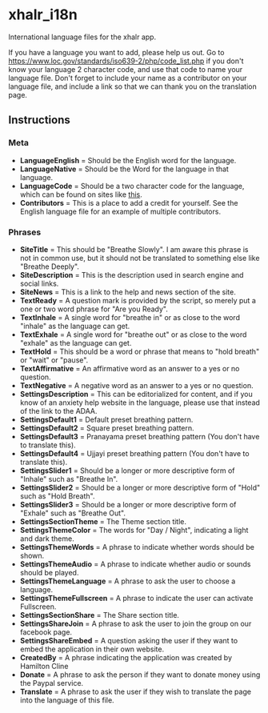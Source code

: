 # xhalr_i18n
International language files for the xhalr app.

If you have a language you want to add, please help us out. Go to https://www.loc.gov/standards/iso639-2/php/code_list.php if you don't know your language 2 character code, and use that code to name your language file.  Don't forget to include your name as a contributor on your language file, and include a link so that we can thank you on the translation page.

## Instructions

### Meta
- **LanguageEnglish** = Should be the English word for the language.
- **LanguageNative** = Should be the Word for the language in that language.
- **LanguageCode** = Should be a two character code for the language, which can be found on sites like [this](https://www.loc.gov/standards/iso639-2/php/code_list.php).
- **Contributors** = This is a place to add a credit for yourself. See the English language file for an example of multiple contributors.

### Phrases

- **SiteTitle** = This should be "Breathe Slowly". I am aware this phrase is not in common use, but it should not be translated to something else like "Breathe Deeply".
- **SiteDescription** = This is the description used in search engine and social links.
- **SiteNews** = This is a link to the help and news section of the site.
- **TextReady** = A question mark is provided by the script, so merely put a one or two word phrase for "Are you Ready".
- **TextInhale** = A single word for "breathe in" or as close to the word "inhale" as the language can get.
- **TextExhale** = A single word for "breathe out" or as close to the word "exhale" as the language can get.
- **TextHold** = This should be a word or phrase that means to "hold breath" or "wait" or "pause".
- **TextAffirmative** = An affirmative word as an answer to a yes or no question.
- **TextNegative** = A negative word as an answer to a yes or no question.
- **SettingsDescription** = This can be editorialized for content, and if you know of an anxiety help website in the language, please use that instead of the link to the ADAA.
- **SettingsDefault1** = Default preset breathing pattern.
- **SettingsDefault2** = Square preset breathing pattern.
- **SettingsDefault3** = Pranayama preset breathing pattern (You don't have to translate this).
- **SettingsDefault4** = Ujjayi preset breathing pattern (You don't have to translate this).
- **SettingsSlider1** = Should be a longer or more descriptive form of "Inhale" such as "Breathe In".
- **SettingsSlider2** = Should be a longer or more descriptive form of "Hold" such as "Hold Breath".
- **SettingsSlider3** = Should be a longer or more descriptive form of "Exhale" such as "Breathe Out".
- **SettingsSectionTheme** = The Theme section title.
- **SettingsThemeColor** = The words for "Day / Night", indicating a light and dark theme.
- **SettingsThemeWords** = A phrase to indicate whether words should be shown.
- **SettingsThemeAudio** = A phrase to indicate whether audio or sounds should be played.
- **SettingsThemeLanguage** = A phrase to ask the user to choose a language.
- **SettingsThemeFullscreen** = A phrase to indicate the user can activate Fullscreen.
- **SettingsSectionShare** = The Share section title.
- **SettingsShareJoin** = A phrase to ask the user to join the group on our facebook page.
- **SettingsShareEmbed** = A question asking the user if they want to embed the application in their own website.
- **CreatedBy** = A phrase indicating the application was created by Hamilton Cline
- **Donate** = A phrase to ask the person if they want to donate money using the Paypal service.
- **Translate** = A phrase to ask the user if they wish to translate the page into the language of this file.
